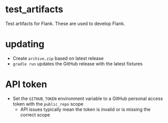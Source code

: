 # test_artifacts

Test artifacts for Flank. These are used to develop Flank.

# updating

- Create `archive.zip` based on latest release
- `gradle run` updates the GitHub release with the latest fixtures

# API token

- Set the `GITHUB_TOKEN` environment variable to a GitHub personal access token with the `public_repo` scope
  - API issues typically mean the token is invalid or is missing the correct scope
